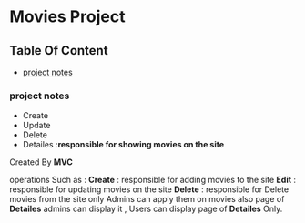 # Movies Project
## Table Of Content
* [project notes](https://github.com/AhmedAshraf711/Movies/blob/master/README.md#project-notes)

### project notes
- Create 
- Update 
- Delete
- Detailes :**responsible for showing  movies on the site**

Created By **MVC**

 operations Such as :
 **Create** : responsible for adding movies to the site 
 **Edit**   : responsible for updating movies on the site
 **Delete** : responsible for Delete movies from the site
 only Admins can apply them on movies also page of  **Detailes** admins can display it    , Users can display page of **Detailes** Only.

